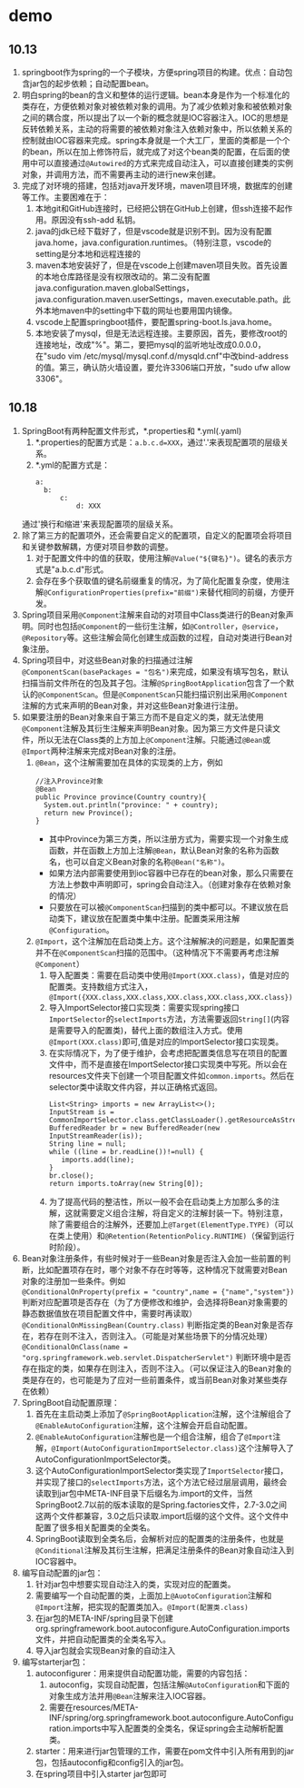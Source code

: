 # demo
## 10.13
1. springboot作为spring的一个子模块，方便spring项目的构建。优点：自动包含jar包的起步依赖；自动配置bean。
2. 明白spring的bean的含义和整体的运行逻辑。bean本身是作为一个标准化的类存在，方便依赖对象对被依赖对象的调用。为了减少依赖对象和被依赖对象之间的耦合度，所以提出了以一个新的概念就是IOC容器注入。IOC的思想是反转依赖关系，主动的将需要的被依赖对象注入依赖对象中，所以依赖关系的控制就由IOC容器来完成。spring本身就是一个大工厂，里面的类都是一个个的bean，所以在加上修饰符后，就完成了对这个bean类的配置，在后面的使用中可以直接通过`@Autowired`的方式来完成自动注入，可以直接创建类的实例对象，并调用方法，而不需要再主动的进行new来创建。
3. 完成了对环境的搭建，包括对java开发环境，maven项目环境，数据库的创建等工作。主要困难在于：
   1. 本地git和GitHub连接时，已经把公钥在GitHub上创建，但ssh连接不起作用。原因没有ssh-add 私钥。
   2. java的jdk已经下载好了，但是vscode就是识别不到。因为没有配置java.home，java.configuration.runtimes。（特别注意，vscode的setting是分本地和远程连接的
   3. maven本地安装好了，但是在vscode上创建maven项目失败。首先设置的本地仓库路径是没有权限改动的。第二没有配置java.configuration.maven.globalSettings，java.configuration.maven.userSettings，maven.executable.path。此外本地maven中的setting中下载的网址也要用国内镜像。
   4. vscode上配置springboot插件，要配置spring-boot.ls.java.home。
   5. 本地安装了mysql，但是无法远程连接。主要原因，首先，要修改root的连接地址，改成"%"。第二，要把mysql的监听地址改成0.0.0.0，在"sudo vim /etc/mysql/mysql.conf.d/mysqld.cnf"中改bind-address的值。第三，确认防火墙设置，要允许3306端口开放，"sudo ufw allow 3306"。


## 10.18
1. SpringBoot有两种配置文件形式，*.properties和 *.yml(.yaml)
   1. *.properties的配置方式是：`a.b.c.d=XXX`，通过'.'来表现配置项的层级关系。
   2. *.yml的配置方式是：
      ```
      a:
      	b:
      		c:
      			d: XXX
      ```
     通过'换行和缩进'来表现配置项的层级关系。
2. 除了第三方的配置项外，还会需要自定义的配置项，自定义的配置项会将项目和关键参数解耦，方便对项目参数的调整。
   1. 对于配置文件中的值的获取，使用注解`@Value("${键名}")`。键名的表示方式是"a.b.c.d"形式。
   2. 会存在多个获取值的键名前缀重复的情况，为了简化配置复杂度，使用注解`@ConfigurationProperties(prefix="前缀")`来替代相同的前缀，方便开发。
3. Spring项目采用`@Component`注解来自动的对项目中Class类进行的Bean对象声明。同时也包括`@Component`的一些衍生注解，如`@Controller`，`@service`，`@Repository`等。这些注解会简化创建生成函数的过程，自动对类进行Bean对象注册。
4. Spring项目中，对这些Bean对象的扫描通过注解`@ComponentScan(basePackages = "包名")`来完成，如果没有填写包名，默认扫描当前文件所在的包及其子包。注解`@SpringBootApplication`包含了一个默认的`@ComponentScan`。但是`@ComponentScan`只能扫描识别出采用`@Component`注解的方式来声明的Bean对象，并对这些Bean对象进行注册。
5. 如果要注册的Bean对象来自于第三方而不是自定义的类，就无法使用`@Component`注解及其衍生注解来声明Bean对象。因为第三方文件是只读文件，所以无法在Class类的上方加上`@Component`注解。只能通过`@Bean`或`@Import`两种注解来完成对Bean对象的注册。
   1. `@Bean`，这个注解需要加在具体的实现类的上方，例如
      ```
      //注入Province对象
      @Bean
      public Province province(Country country){
      	System.out.println("province: " + country);
      	return new Province();
      }
      ```
      * 其中Province为第三方类，所以注册方式为，需要实现一个对象生成函数，并在函数上方加上注解`@Bean`，默认Bean对象的名称为函数名，也可以自定义Bean对象的名称`@Bean("名称")`。<br>
      * 如果方法内部需要使用到ioc容器中已存在的bean对象，那么只需要在方法上参数中声明即可，spring会自动注入。（创建对象存在依赖对象的情况）<br>
      * 只要放在可以被`@ComponentScan`扫描到的类中都可以。不建议放在启动类下，建议放在配置类中集中注册。配置类采用注解`@Configuration`。
   2. `@Import`，这个注解加在启动类上方。这个注解解决的问题是，如果配置类并不在`@ComponentScan`扫描的范围中。（这种情况下不需要再考虑注解`@Component`）
      1. 导入配置类：需要在启动类中使用`@Import(XXX.class)`，值是对应的配置类。支持数组方式注入，`@Import({XXX.class,XXX.class,XXX.class,XXX.class,XXX.class})`
      2. 导入ImportSelector接口实现类：需要实现spring接口`ImportSelector`的`selectImports`方法，方法需要返回`String[]`(内容是需要导入的配置类)，替代上面的数组注入方式。使用`@Import(XXX.class)`即可,值是对应的ImportSelector接口实现类。
      3. 在实际情况下，为了便于维护，会考虑把配置类信息写在项目的配置文件中，而不是直接在ImportSelector接口实现类中写死。所以会在resources文件夹下创建一个项目配置文件如`common.imports`。然后在selector类中读取文件内容，并以正确格式返回。
         ```
         List<String> imports = new ArrayList<>();
         InputStream is = CommonImportSelector.class.getClassLoader().getResourceAsStream("common.imports");
         BufferedReader br = new BufferedReader(new InputStreamReader(is));
         String line = null;
         while ((line = br.readLine())!=null) {
            imports.add(line);
         }
         br.close();
         return imports.toArray(new String[0]);
         ```
      4. 为了提高代码的整洁性，所以一般不会在启动类上方加那么多的注解，这就需要定义组合注解，将自定义的注解封装一下。特别注意，除了需要组合的注解外，还要加上`@Target(ElementType.TYPE)`（可以在类上使用）和`@Retention(RetentionPolicy.RUNTIME)`（保留到运行时阶段）。
6. Bean对象注册条件，有些时候对于一些Bean对象是否注入会加一些前置的判断，比如配置项存在时，哪个对象不存在时等等，这种情况下就需要对Bean对象的注册加一些条件。例如<br>
   `@ConditionalOnProperty(prefix = "country",name = {"name","system"})` 判断对应配置项是否存在（为了方便修改和维护，会选择将Bean对象需要的静态数据值放在项目配置文件中，需要时再读取）<br>
   `@ConditionalOnMissingBean(Country.class)` 判断指定类的Bean对象是否存在，若存在则不注入，否则注入。（可能是对某些场景下的分情况处理）<br>
   `@ConditionalOnClass(name = "org.springframework.web.servlet.DispatcherServlet")` 判断环境中是否存在指定的类，如果存在则注入，否则不注入。（可以保证注入的Bean对象的类是存在的，也可能是为了应对一些前置条件，或当前Bean对象对某些类存在依赖）
7. SpringBoot自动配置原理：
   1. 首先在主启动类上添加了`@SpringBootApplication`注解，这个注解组合了`@EnableAutoConfiguration`注解，这个注解会开启自动配置。
   2. `@EnableAutoConfiguration`注解也是一个组合注解，组合了`@Import`注解，`@Import(AutoConfigurationImportSelector.class)`这个注解导入了AutoConfigurationImportSelector类。
   3. 这个AutoConfigurationImportSelector类实现了`ImportSelector`接口，并实现了接口的`selectImports`方法，这个方法它经过层层调用，最终会读取到jar包中META-INF目录下后缀名为.import的文件，当然SpringBoot2.7以前的版本读取的是Spring.factories文件，2.7-3.0之间这两个文件都兼容，3.0之后只读取.import后缀的这个文件。这个文件中配置了很多相关配置类的全类名。
   4. SpringBoot读取到全类名后，会解析对应的配置类的注册条件，也就是`@Conditional`注解及其衍生注解，把满足注册条件的Bean对象自动注入到IOC容器中。
8. 编写自动配置的jar包：
   1. 针对jar包中想要实现自动注入的类，实现对应的配置类。
   2. 需要编写一个自动配置的类，上面加上`@AuotoConfiguration`注解和`@Import`注解，把实现的配置类加入。`@Import(配置类.class)`
   3. 在jar包的META-INF/spring目录下创建org.springframework.boot.autoconfigure.AutoConfiguration.imports文件，并把自动配置类的全类名写入。
   4. 导入jar包就会实现Bean对象的自动注入
9. 编写starterjar包：
    1. autoconfigurer：用来提供自动配置功能，需要的内容包括：
       1. autoconfig，实现自动配置，包括注解`@AutoConfiguration`和下面的对象生成方法并用`@Bean`注解来注入IOC容器。
       2. 需要在resources/META-INF/spring/org.springframework.boot.autoconfigure.AutoConfiguration.imports中写入配置类的全类名，保证spring会主动解析配置类。
    2. starter：用来进行jar包管理的工作，需要在pom文件中引入所有用到的jar包，包括autoconfig和config引入的jar包。
    3. 在spring项目中引入starter jar包即可
       
   
